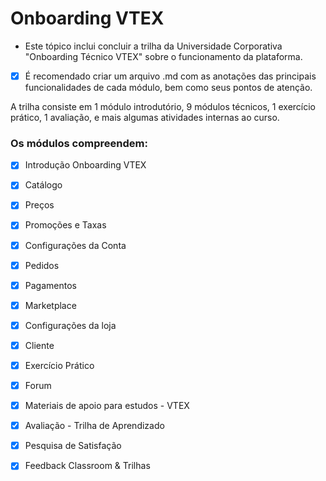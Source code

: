 # Onboarding VTEX

- Este tópico inclui concluir a trilha da Universidade Corporativa "Onboarding Técnico VTEX" sobre o funcionamento da plataforma.


- [x] É recomendado criar um arquivo .md com as anotações das principais funcionalidades  de cada módulo, bem como seus pontos de atenção.

A trilha consiste em 1 módulo introdutório, 9 módulos técnicos, 1 exercício prático, 1 avaliação, e mais algumas atividades internas ao curso.

### Os módulos compreendem:

- [x] Introdução Onboarding VTEX
- [x] Catálogo
- [x] Preços
- [x] Promoções e Taxas
- [x] Configurações da Conta
- [x] Pedidos
- [x] Pagamentos
- [x] Marketplace
- [x] Configurações da loja
- [x] Cliente
- [x] Exercício Prático
- [x] Forum
- [x] Materiais de apoio para estudos - VTEX
- [x] Avaliação - Trilha de Aprendizado
- [x] Pesquisa de Satisfação
- [x] Feedback Classroom & Trilhas

